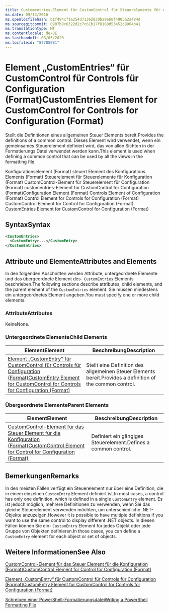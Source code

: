 ```yaml
---
title: Customentries-Element für CustomControl für Steuerelemente für die Konfiguration (Format) | Microsoft-Dokumentation
ms.date: 09/13/2016
ms.openlocfilehash: b1f494cf1a254d71362830ba9eb0f4905a2a484d
ms.sourcegitcommit: 0907b8c6322d2c7c61b17f8168d53452c8964b41
ms.translationtype: MT
ms.contentlocale: de-DE
ms.lasthandoff: 08/05/2020
ms.locfileid: "87785981"
---
```

# <a name="customentries-element-for-customcontrol-for-controls-for-configuration-format"></a><span data-ttu-id="bb745-102">Element „CustomEntries“ für CustomControl für Controls für Configuration (Format)</span><span class="sxs-lookup"><span data-stu-id="bb745-102">CustomEntries Element for CustomControl for Controls for Configuration (Format)</span></span>

<span data-ttu-id="bb745-103">Stellt die Definitionen eines allgemeinen Steuer Elements bereit.</span><span class="sxs-lookup"><span data-stu-id="bb745-103">Provides the definitions of a common control.</span></span> <span data-ttu-id="bb745-104">Dieses Element wird verwendet, wenn ein gemeinsames Steuerelement definiert wird, das von allen Sichten in der Formatierungs Datei verwendet werden kann.</span><span class="sxs-lookup"><span data-stu-id="bb745-104">This element is used when defining a common control that can be used by all the views in the formatting file.</span></span>

<span data-ttu-id="bb745-105">Konfigurationselement (Format) steuert Element des Konfigurations Elements (Format) Steuerelement für Steuerelemente für Konfiguration (Format) CustomControl-Element für Steuerelement für Configuration (Format) customentries-Element für CustomControl for Configuration (Format)</span><span class="sxs-lookup"><span data-stu-id="bb745-105">Configuration Element (Format) Controls Element of Configuration (Format) Control Element for Controls for Configuration (Format) CustomControl Element for Control for Configuration (Format) CustomEntries Element for CustomControl for Configuration (Format)</span></span>

## <a name="syntax"></a><span data-ttu-id="bb745-106">Syntax</span><span class="sxs-lookup"><span data-stu-id="bb745-106">Syntax</span></span>

```xml
<CustomEntries>
  <CustomEntry>...</CustomEntry>
</CustomEntries>

```

## <a name="attributes-and-elements"></a><span data-ttu-id="bb745-107">Attribute und Elemente</span><span class="sxs-lookup"><span data-stu-id="bb745-107">Attributes and Elements</span></span>

<span data-ttu-id="bb745-108">In den folgenden Abschnitten werden Attribute, untergeordnete Elemente und das übergeordnete Element des- `CustomEntries` Elements beschrieben.</span><span class="sxs-lookup"><span data-stu-id="bb745-108">The following sections describe attributes, child elements, and the parent element of the `CustomEntries` element.</span></span> <span data-ttu-id="bb745-109">Sie müssen mindestens ein untergeordnetes Element angeben.</span><span class="sxs-lookup"><span data-stu-id="bb745-109">You must specify one or more child elements.</span></span>

### <a name="attributes"></a><span data-ttu-id="bb745-110">Attribute</span><span class="sxs-lookup"><span data-stu-id="bb745-110">Attributes</span></span>

<span data-ttu-id="bb745-111">Keine</span><span class="sxs-lookup"><span data-stu-id="bb745-111">None.</span></span>

### <a name="child-elements"></a><span data-ttu-id="bb745-112">Untergeordnete Elemente</span><span class="sxs-lookup"><span data-stu-id="bb745-112">Child Elements</span></span>

|<span data-ttu-id="bb745-113">Element</span><span class="sxs-lookup"><span data-stu-id="bb745-113">Element</span></span>|<span data-ttu-id="bb745-114">Beschreibung</span><span class="sxs-lookup"><span data-stu-id="bb745-114">Description</span></span>|
|-------------|-----------------|
|[<span data-ttu-id="bb745-115">Element „CustomEntry“ für CustomControl für Controls für Configuration (Format)</span><span class="sxs-lookup"><span data-stu-id="bb745-115">CustomEntry Element for CustomControl for Controls for Configuration (Format)</span></span>](./customentry-element-for-customcontrol-for-controls-for-configuration-format.md)|<span data-ttu-id="bb745-116">Stellt eine Definition des allgemeinen Steuer Elements bereit.</span><span class="sxs-lookup"><span data-stu-id="bb745-116">Provides a definition of the common control.</span></span>|

### <a name="parent-elements"></a><span data-ttu-id="bb745-117">Übergeordnete Elemente</span><span class="sxs-lookup"><span data-stu-id="bb745-117">Parent Elements</span></span>

|<span data-ttu-id="bb745-118">Element</span><span class="sxs-lookup"><span data-stu-id="bb745-118">Element</span></span>|<span data-ttu-id="bb745-119">Beschreibung</span><span class="sxs-lookup"><span data-stu-id="bb745-119">Description</span></span>|
|-------------|-----------------|
|[<span data-ttu-id="bb745-120">CustomControl-Element für das Steuer Element für die Konfiguration (Format)</span><span class="sxs-lookup"><span data-stu-id="bb745-120">CustomControl Element for Control for Configuration (Format)</span></span>](./customcontrol-element-for-control-for-controls-for-configuration-format.md)|<span data-ttu-id="bb745-121">Definiert ein gängiges Steuerelement.</span><span class="sxs-lookup"><span data-stu-id="bb745-121">Defines a common control.</span></span>|

## <a name="remarks"></a><span data-ttu-id="bb745-122">Bemerkungen</span><span class="sxs-lookup"><span data-stu-id="bb745-122">Remarks</span></span>

<span data-ttu-id="bb745-123">In den meisten Fällen verfügt ein Steuerelement nur über eine Definition, die in einem einzelnen `CustomEntry` Element definiert ist.</span><span class="sxs-lookup"><span data-stu-id="bb745-123">In most cases, a control has only one definition, which is defined in a single `CustomEntry` element.</span></span> <span data-ttu-id="bb745-124">Es ist jedoch möglich, mehrere Definitionen zu verwenden, wenn Sie das gleiche Steuerelement verwenden möchten, um unterschiedliche .NET-Objekte anzuzeigen.</span><span class="sxs-lookup"><span data-stu-id="bb745-124">However it is possible to have multiple definitions if you want to use the same control to display different .NET objects.</span></span> <span data-ttu-id="bb745-125">In diesen Fällen können Sie ein- `CustomEntry` Element für jedes Objekt oder jede Gruppe von Objekten definieren.</span><span class="sxs-lookup"><span data-stu-id="bb745-125">In those cases, you can define a `CustomEntry` element for each object or set of objects.</span></span>

## <a name="see-also"></a><span data-ttu-id="bb745-126">Weitere Informationen</span><span class="sxs-lookup"><span data-stu-id="bb745-126">See Also</span></span>

[<span data-ttu-id="bb745-127">CustomControl-Element für das Steuer Element für die Konfiguration (Format)</span><span class="sxs-lookup"><span data-stu-id="bb745-127">CustomControl Element for Control for Configuration (Format)</span></span>](./customcontrol-element-for-control-for-controls-for-configuration-format.md)

[<span data-ttu-id="bb745-128">Element „CustomEntry“ für CustomControl für Controls für Configuration (Format)</span><span class="sxs-lookup"><span data-stu-id="bb745-128">CustomEntry Element for CustomControl for Controls for Configuration (Format)</span></span>](./customentry-element-for-customcontrol-for-controls-for-configuration-format.md)

[<span data-ttu-id="bb745-129">Schreiben einer PowerShell-Formatierungsdatei</span><span class="sxs-lookup"><span data-stu-id="bb745-129">Writing a PowerShell Formatting File</span></span>](./writing-a-powershell-formatting-file.md)
